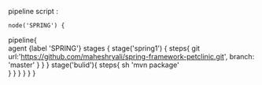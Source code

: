 pipeline script :

    node('SPRING') {
 pipeline{   
    agent {label 'SPRING'}
     stages {
         stage('spring1') {
         steps{
         git url:'https://github.com/maheshryali/spring-framework-petclinic.git',
          branch: 'master'
}
        }
        }
 stage('bulid'){
 steps{
   sh 'mvn package'  
 }
}
    }
    }
}
}